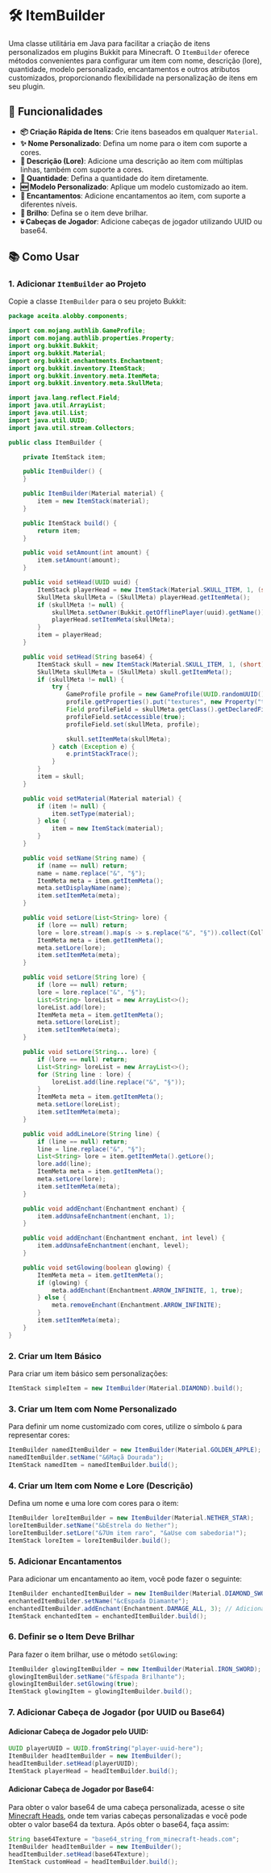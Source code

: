 # 🛠️ ItemBuilder

Uma classe utilitária em Java para facilitar a criação de itens personalizados em plugins Bukkit para Minecraft. O `ItemBuilder` oferece métodos convenientes para configurar um item com nome, descrição (lore), quantidade, modelo personalizado, encantamentos e outros atributos customizados, proporcionando flexibilidade na personalização de itens em seu plugin.

## 🚀 Funcionalidades

- **📦 Criação Rápida de Itens**: Crie itens baseados em qualquer `Material`.
- **✨ Nome Personalizado**: Defina um nome para o item com suporte a cores.
- **📜 Descrição (Lore)**: Adicione uma descrição ao item com múltiplas linhas, também com suporte a cores.
- **🔢 Quantidade**: Defina a quantidade do item diretamente.
- **🆕 Modelo Personalizado**: Aplique um modelo customizado ao item.
- **🔮 Encantamentos**: Adicione encantamentos ao item, com suporte a diferentes níveis.
- **🌟 Brilho**: Defina se o item deve brilhar.
- **💀 Cabeças de Jogador**: Adicione cabeças de jogador utilizando UUID ou base64.

## 📚 Como Usar

### 1. Adicionar `ItemBuilder` ao Projeto

Copie a classe `ItemBuilder` para o seu projeto Bukkit:

```java
package aceita.alobby.components;

import com.mojang.authlib.GameProfile;
import com.mojang.authlib.properties.Property;
import org.bukkit.Bukkit;
import org.bukkit.Material;
import org.bukkit.enchantments.Enchantment;
import org.bukkit.inventory.ItemStack;
import org.bukkit.inventory.meta.ItemMeta;
import org.bukkit.inventory.meta.SkullMeta;

import java.lang.reflect.Field;
import java.util.ArrayList;
import java.util.List;
import java.util.UUID;
import java.util.stream.Collectors;

public class ItemBuilder {

    private ItemStack item;

    public ItemBuilder() {
    }

    public ItemBuilder(Material material) {
        item = new ItemStack(material);
    }

    public ItemStack build() {
        return item;
    }

    public void setAmount(int amount) {
        item.setAmount(amount);
    }

    public void setHead(UUID uuid) {
        ItemStack playerHead = new ItemStack(Material.SKULL_ITEM, 1, (short) 3);
        SkullMeta skullMeta = (SkullMeta) playerHead.getItemMeta();
        if (skullMeta != null) {
            skullMeta.setOwner(Bukkit.getOfflinePlayer(uuid).getName());
            playerHead.setItemMeta(skullMeta);
        }
        item = playerHead;
    }

    public void setHead(String base64) {
        ItemStack skull = new ItemStack(Material.SKULL_ITEM, 1, (short) 3);
        SkullMeta skullMeta = (SkullMeta) skull.getItemMeta();
        if (skullMeta != null) {
            try {
                GameProfile profile = new GameProfile(UUID.randomUUID(), null);
                profile.getProperties().put("textures", new Property("textures", base64));
                Field profileField = skullMeta.getClass().getDeclaredField("profile");
                profileField.setAccessible(true);
                profileField.set(skullMeta, profile);

                skull.setItemMeta(skullMeta);
            } catch (Exception e) {
                e.printStackTrace();
            }
        }
        item = skull;
    }

    public void setMaterial(Material material) {
        if (item != null) {
            item.setType(material);
        } else {
            item = new ItemStack(material);
        }
    }

    public void setName(String name) {
        if (name == null) return;
        name = name.replace("&", "§");
        ItemMeta meta = item.getItemMeta();
        meta.setDisplayName(name);
        item.setItemMeta(meta);
    }

    public void setLore(List<String> lore) {
        if (lore == null) return;
        lore = lore.stream().map(s -> s.replace("&", "§")).collect(Collectors.toList());
        ItemMeta meta = item.getItemMeta();
        meta.setLore(lore);
        item.setItemMeta(meta);
    }

    public void setLore(String lore) {
        if (lore == null) return;
        lore = lore.replace("&", "§");
        List<String> loreList = new ArrayList<>();
        loreList.add(lore);
        ItemMeta meta = item.getItemMeta();
        meta.setLore(loreList);
        item.setItemMeta(meta);
    }

    public void setLore(String... lore) {
        if (lore == null) return;
        List<String> loreList = new ArrayList<>();
        for (String line : lore) {
            loreList.add(line.replace("&", "§"));
        }
        ItemMeta meta = item.getItemMeta();
        meta.setLore(loreList);
        item.setItemMeta(meta);
    }

    public void addLineLore(String line) {
        if (line == null) return;
        line = line.replace("&", "§");
        List<String> lore = item.getItemMeta().getLore();
        lore.add(line);
        ItemMeta meta = item.getItemMeta();
        meta.setLore(lore);
        item.setItemMeta(meta);
    }

    public void addEnchant(Enchantment enchant) {
        item.addUnsafeEnchantment(enchant, 1);
    }

    public void addEnchant(Enchantment enchant, int level) {
        item.addUnsafeEnchantment(enchant, level);
    }

    public void setGlowing(boolean glowing) {
        ItemMeta meta = item.getItemMeta();
        if (glowing) {
            meta.addEnchant(Enchantment.ARROW_INFINITE, 1, true);
        } else {
            meta.removeEnchant(Enchantment.ARROW_INFINITE);
        }
        item.setItemMeta(meta);
    }
}
```

### 2. Criar um Item Básico

Para criar um item básico sem personalizações:

```java
ItemStack simpleItem = new ItemBuilder(Material.DIAMOND).build();
```

### 3. Criar um Item com Nome Personalizado

Para definir um nome customizado com cores, utilize o símbolo `&` para representar cores:

```java
ItemBuilder namedItemBuilder = new ItemBuilder(Material.GOLDEN_APPLE);
namedItemBuilder.setName("&6Maçã Dourada");
ItemStack namedItem = namedItemBuilder.build();
```

### 4. Criar um Item com Nome e Lore (Descrição)

Defina um nome e uma lore com cores para o item:

```java
ItemBuilder loreItemBuilder = new ItemBuilder(Material.NETHER_STAR);
loreItemBuilder.setName("&bEstrela do Nether");
loreItemBuilder.setLore("&7Um item raro", "&aUse com sabedoria!");
ItemStack loreItem = loreItemBuilder.build();
```

### 5. Adicionar Encantamentos

Para adicionar um encantamento ao item, você pode fazer o seguinte:

```java
ItemBuilder enchantedItemBuilder = new ItemBuilder(Material.DIAMOND_SWORD);
enchantedItemBuilder.setName("&cEspada Diamante");
enchantedItemBuilder.addEnchant(Enchantment.DAMAGE_ALL, 3); // Adiciona encantamento de dano
ItemStack enchantedItem = enchantedItemBuilder.build();
```

### 6. Definir se o Item Deve Brilhar

Para fazer o item brilhar, use o método `setGlowing`:

```java
ItemBuilder glowingItemBuilder = new ItemBuilder(Material.IRON_SWORD);
glowingItemBuilder.setName("&fEspada Brilhante");
glowingItemBuilder.setGlowing(true);
ItemStack glowingItem = glowingItemBuilder.build();
```

### 7. Adicionar Cabeça de Jogador (por UUID ou Base64)

#### Adicionar Cabeça de Jogador pelo UUID:

```java
UUID playerUUID = UUID.fromString("player-uuid-here");
ItemBuilder headItemBuilder = new ItemBuilder();
headItemBuilder.setHead(playerUUID);
ItemStack playerHead = headItemBuilder.build();
```

#### Adicionar Cabeça de Jogador por Base64:

Para obter o valor base64 de uma cabeça personalizada, acesse o site [Minecraft Heads](https://minecraft-heads.com/custom-heads), onde tem varias cabeças personalizadas e você pode obter o valor base64 da textura. Após obter o base64, faça assim:

```java
String base64Texture = "base64_string_from_minecraft-heads.com";
ItemBuilder headItemBuilder = new ItemBuilder();
headItemBuilder.setHead(base64Texture);
ItemStack customHead = headItemBuilder.build();
```
